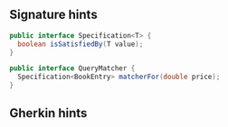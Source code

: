 ## Signature hints


```java
public interface Specification<T> {
  boolean isSatisfiedBy(T value);
}
```

```java
public interface QueryMatcher {
  Specification<BookEntry> matcherFor(double price);
}
```


## Gherkin hints
